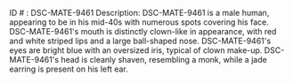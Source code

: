 ID # : DSC-MATE-9461
Description: DSC-MATE-9461 is a male human, appearing to be in his mid-40s with numerous spots covering his face. DSC-MATE-9461's mouth is distinctly clown-like in appearance, with red and white striped lips and a large ball-shaped nose. DSC-MATE-9461's eyes are bright blue with an oversized iris, typical of clown make-up. DSC-MATE-9461's head is cleanly shaven, resembling a monk, while a jade earring is present on his left ear.